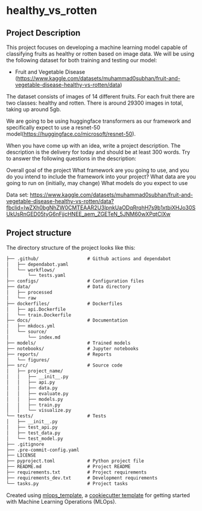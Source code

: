 # healthy_vs_rotten
## Project Description
This project focuses on developing a machine learning model capable of classifying fruits as healthy or rotten based on image data. We will be using the following dataset for both training and testing our model:

- Fruit and Vegetable Disease (https://www.kaggle.com/datasets/muhammad0subhan/fruit-and-vegetable-disease-healthy-vs-rotten/data)

The dataset consists of images of 14 different fruits. For each fruit there are two classes: healthy and rotten. There is around 29300 images in total, taking up around 5gb.

We are going to be using huggingface transformers as our framework and specifically expect to use a resnet-50 model(https://huggingface.co/microsoft/resnet-50).



When you have come up with an idea, write a project description. The description is the delivery for today and should be at least 300 words. Try to answer the following questions in the description:

Overall goal of the project
What framework are you going to use, and you do you intend to include the framework into your project?
What data are you going to run on (initially, may change)
What models do you expect to use


Data set: https://www.kaggle.com/datasets/muhammad0subhan/fruit-and-vegetable-disease-healthy-vs-rotten/data?fbclid=IwZXh0bgNhZW0CMTEAAR2U3lpnkUaODqRrqhH7s9b1xtbiXHJo30SUkUsRnGED05tyG6nFjjcHNEE_aem_ZGETeN_5JNM60wXPqtClXw

## Project structure

The directory structure of the project looks like this:
```txt
├── .github/                  # Github actions and dependabot
│   ├── dependabot.yaml
│   └── workflows/
│       └── tests.yaml
├── configs/                  # Configuration files
├── data/                     # Data directory
│   ├── processed
│   └── raw
├── dockerfiles/              # Dockerfiles
│   ├── api.Dockerfile
│   └── train.Dockerfile
├── docs/                     # Documentation
│   ├── mkdocs.yml
│   └── source/
│       └── index.md
├── models/                   # Trained models
├── notebooks/                # Jupyter notebooks
├── reports/                  # Reports
│   └── figures/
├── src/                      # Source code
│   ├── project_name/
│   │   ├── __init__.py
│   │   ├── api.py
│   │   ├── data.py
│   │   ├── evaluate.py
│   │   ├── models.py
│   │   ├── train.py
│   │   └── visualize.py
└── tests/                    # Tests
│   ├── __init__.py
│   ├── test_api.py
│   ├── test_data.py
│   └── test_model.py
├── .gitignore
├── .pre-commit-config.yaml
├── LICENSE
├── pyproject.toml            # Python project file
├── README.md                 # Project README
├── requirements.txt          # Project requirements
├── requirements_dev.txt      # Development requirements
└── tasks.py                  # Project tasks
```


Created using [mlops_template](https://github.com/SkafteNicki/mlops_template),
a [cookiecutter template](https://github.com/cookiecutter/cookiecutter) for getting
started with Machine Learning Operations (MLOps).
